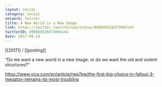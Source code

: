 ```yaml
---
layout: social
category: social
network: Twitter
title: A New World in a New Image
link: https://twitter.com/steinea/status/898885628473094144
twitterID: 898885628473094144
date: 2017-08-19
---
```


[[2017]] / [[posting]]

"Do we want a new world in a new image, or do we want the old and violent structures?"

<https://www.vice.com/en/article/nee7ew/the-first-big-choice-in-fallout-3-megaton-remains-its-most-troubling>
